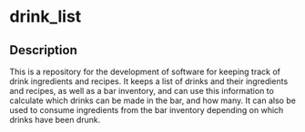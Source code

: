 # drink_list

## Description
This is a repository for the development of software for keeping track of drink ingredients and recipes. It keeps a list of drinks and their ingredients and recipes, as well as a bar inventory, and can use this information to calculate which drinks can be made in the bar, and how many. It can also be used to consume ingredients from the bar inventory depending on which drinks have been drunk.
